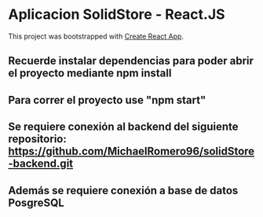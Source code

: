 # Aplicacion SolidStore - React.JS

This project was bootstrapped with [Create React App](https://github.com/facebook/create-react-app).


## Recuerde instalar dependencias para poder abrir el proyecto mediante npm install
## Para correr el proyecto use "npm start"
## Se requiere conexión al backend del siguiente repositorio: https://github.com/MichaelRomero96/solidStore-backend.git
## Además se requiere conexión a base de datos PosgreSQL

